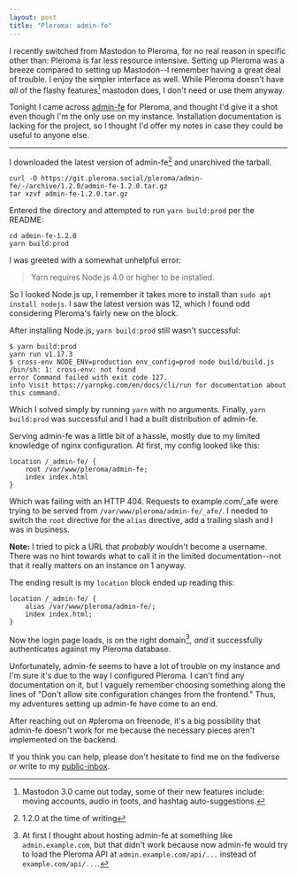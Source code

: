 ```yaml
---
layout: post
title: "Pleroma: admin-fe"
---
```


I recently switched from Mastodon to Pleroma, for no real reason in
specific other than: Pleroma is far less resource intensive.
Setting up Pleroma was a breeze compared to setting up Mastodon--I
remember having a great deal of trouble. I enjoy the simpler
interface as well. While Pleroma doesn't have *all* of the flashy
features[^1] mastodon does, I don't need or use them anyway.

Tonight I came across [admin-fe][admin-fe] for Pleroma, and thought I'd
give it a shot even though I'm the only use on my instance. Installation
documentation is lacking for the project, so I thought I'd offer my
notes in case they could be useful to anyone else.

---

I downloaded the latest version of admin-fe[^2] and unarchived the
tarball.

```
curl -O https://git.pleroma.social/pleroma/admin-fe/-/archive/1.2.0/admin-fe-1.2.0.tar.gz
tar xzvf admin-fe-1.2.0.tar.gz
```

Entered the directory and attempted to run `yarn build:prod` per the
README:

```
cd admin-fe-1.2.0
yarn build:prod
```

I was greeted with a somewhat unhelpful error:

> Yarn requires Node.js 4.0 or higher to be installed.

So I looked Node.js up, I remember it takes more to install than `sudo
apt install nodejs`. I saw the latest version was 12, which I found odd
considering Pleroma's fairly new on the block.

After installing Node.js, `yarn build:prod` still wasn't successful:

```
$ yarn build:prod
yarn run v1.17.3
$ cross-env NODE_ENV=production env_config=prod node build/build.js
/bin/sh: 1: cross-env: not found
error Command failed with exit code 127.
info Visit https://yarnpkg.com/en/docs/cli/run for documentation about this command.
```

Which I solved simply by running `yarn` with no arguments. Finally,
`yarn build:prod` was successful and I had a built distribution of
admin-fe. 

Serving admin-fe was a little bit of a hassle, mostly due to my limited
knowledge of nginx configuration. At first, my config looked like this:

```
location /_admin-fe/ {
	root /var/www/pleroma/admin-fe;
	index index.html
}
```

Which was failing with an HTTP 404. Requests to example.com/_afe were
trying to be served from `/var/www/pleroma/admin-fe/_afe/`. I needed to
switch the `root` directive for the `alias` directive, add a trailing
slash and I was in business. 

**Note:** I tried to pick a URL that *probably* wouldn't become a
username. There was no hint towards what to call it in the limited
documentation--not that it really matters on an instance on 1 anyway.

The ending result is my `location` block ended up reading this:

```
location /_admin-fe/ {
	alias /var/www/pleroma/admin-fe/;
	index index.html;
}
```

Now the login page loads, is on the right domain[^3], *and* it
successfully authenticates against my Pleroma database.

Unfortunately, admin-fe seems to have a lot of trouble on my instance
and I'm sure it's due to the way I configured Pleroma. I can't find any
documentation on it, but I vaguely remember choosing something along the
lines of "Don't allow site configuration changes from the frontend."
Thus, my adventures setting up admin-fe have come to an end.

After reaching out on #pleroma on freenode, it's a big possibility that
admin-fe doesn't work for me because the necessary pieces aren't
implemented on the backend. 

If you think you can help, please don't hesitate to find me on the
fediverse or write to my [public-inbox][lists].


[admin-fe]: https://git.pleroma.social/pleroma/admin-fe
[lists]: https://lists.sr.ht/~mjorgensen/public-inbox

[^1]: Mastodon 3.0 came out today, some of their new features include:
	moving accounts, audio in toots, and hashtag auto-suggestions.

[^2]: 1.2.0 at the time of writing

[^3]: At first I thought about hosting admin-fe at something like
	`admin.example.com`, but that didn't work because now admin-fe would
	try to load the Pleroma API at `admin.example.com/api/...` instead
	of `example.com/api/...`.